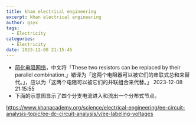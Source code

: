 ```yaml
---
title: khan electrical engineering
excerpt: khan electrical engineering
author: gsyx
tags:
  - Electricity
categories:
  - Electricity
date: 2023-12-08 21:15:45
---
```



- [简化电阻网络](https://zh.khanacademy.org/science/electrical-engineering/ee-circuit-analysis-topic/ee-resistor-circuits/a/ee-simplifying-resistor-networks)，中文将「These two resistors can be replaced by their parallel combination.」错译为「这两个电阻器可以被它们的串联式总和来替代。」，应以为「这两个电阻可以被它们的并联组合来代替。」 2023-12-08 21:15:55 
- 下面的示意图显示了四个分支电流进入和流出一个分布式节点。


https://www.khanacademy.org/science/electrical-engineering/ee-circuit-analysis-topic/ee-dc-circuit-analysis/v/ee-labeling-voltages